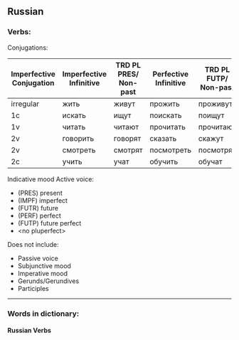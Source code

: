 <!---Elizabeth Yam ey92-->
## Russian
### Verbs:

Conjugations:

| Imperfective<br>Conjugation | Imperfective<br>Infinitive | TRD PL PRES/<br>Non-past | Perfective<br>Infinitive | TRD PL FUTP/<br>Non-past | Perfective<br>Conjugation |
| ----------- | ---------- | ----------- | ----------- | ------ | --------- |
| irregular  | жить     | живут   | прожить   | проживут  | irregular |
| 1c  | искать   | ищут    | поискать  | поищут    | 1c |
| 1v  | читать   | читают  | прочитать | прочитают | 1v |
| 2v  | говорить | говорят | сказать   | скажут    | 1c |
| 2v  | смотреть | смотрят | посмотреть| посмотрят | 2v |
| 2c  | учить    | учат    | обучить   | обучат    | 2c |

Indicative mood Active voice:
- (PRES) present
- (IMPF) imperfect
- (FUTR) future
- (PERF) perfect
- (FUTP) future perfect
- \<no pluperfect\>

Does not include:
- Passive voice
- Subjunctive mood
- Imperative mood
- Gerunds/Gerundives
- Participles

---
### Words in dictionary:

#### Russian Verbs
